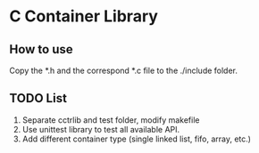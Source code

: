 # C Container Library

## How to use
Copy the *.h and the correspond *.c file to the ./include folder.

## TODO List
1. Separate cctrlib and test folder, modify makefile
1. Use unittest library to test all available API.
2. Add different container type (single linked list, fifo, array, etc.)
